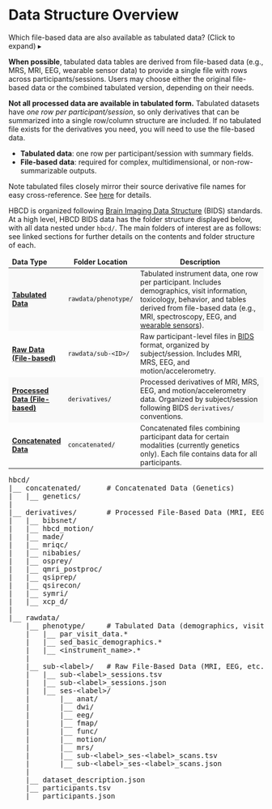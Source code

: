 
# Data Structure Overview

<p>
<div id="warning" class="warning-banner" onclick="toggleCollapse(this)">
  <span class="emoji"><i class="fas fa-exclamation-circle"></i></span>
  <span class="text-with-link">
  <span class="text">Which file-based data are also available as tabulated data? <span class="hint">(Click to expand)</span></span>
  <a class="anchor-link" href="#warning" title="Copy link">
  <i class="fa-solid fa-link"></i>
  </a>
  </span>
  <span class="arrow">▸</span>
</div>
<div class="warning-collapsible-content">
<p><strong>When possible</strong>, tabulated data tables are derived from file-based data (e.g., MRS, MRI, EEG, wearable sensor data) to provide a single file with rows across participants/sessions. Users may choose either the original file-based data or the combined tabulated version, depending on their needs.</p>
<p><strong>Not all processed data are available in tabulated form.</strong> Tabulated datasets have <em>one row per participant/session</em>, so only derivatives that can be summarized into a single row/column structure are included. If no tabulated file exists for the derivatives you need, you will need to use the file-based data.</p>
<ul>
<li><strong>Tabulated data</strong>: one row per participant/session with summary fields.</li>
<li><strong>File-based data</strong>: required for complex, multidimensional, or non-row-summarizable outputs.</li>
</ul>
<p>Note tabulated files closely mirror their source derivative file names for easy cross-reference. See <a href="../../access/metadata/#exceptions-mri" target="_blank">here</a> for details.</p>
</div>
</p>

HBCD is organized following [Brain Imaging Data Structure](https://bids-specification.readthedocs.io/en/stable/) (BIDS) standards. At a high level, HBCD BIDS data has the folder structure displayed below, with all data nested under `hbcd/`. The main folders of interest are as follows: see linked sections for further details on the contents and folder structure of each.

<table class="table-no-vertical-lines" style="width: 100%; border-collapse: collapse; table-layout: fixed; font-size: 14px;">
<thead>
<tr>
  <td style="width: 20%; text-align: left;"><b>Data Type</b></td>
  <td style="width: 15%; text-align: center;"><b>Folder Location</b></td>
  <td style="width: 65%; text-align: center;"><b>Description</b></td>
</tr>
</thead>
<tbody>
<tr style="background-color: #f9f9f9;">
  <td><strong><a href="../phenotypes" target="_blank">Tabulated Data</a></strong></td>
  <td><code style="background:#f5f5f5;">rawdata/phenotype/</code></td>
  <td style="word-wrap: break-word; white-space: normal;">
    Tabulated instrument data, one row per participant. Includes demographics, visit information, toxicology, behavior, and tables derived from file-based data (e.g., MRI, spectroscopy, EEG, and <a href="../../instruments/sensors/wearsensors">wearable sensors</a>).
  </td>
</tr>
<tr>
  <td><strong><a href="../rawbids" target="_blank">Raw Data (File-based)</a></strong></td>
  <td><code style="background:#f5f5f5;">rawdata/sub-&lt;ID&gt;/</code></td>
  <td style="word-wrap: break-word; white-space: normal;">
    Raw participant-level files in <a href="https://bids.neuroimaging.io/">BIDS</a> format, organized by subject/session. Includes MRI, MRS, EEG, and motion/accelerometry.
  </td>
</tr>
<tr style="background-color: #f9f9f9;">
  <td><strong><a href="../derivatives" target="_blank">Processed Data (File-based)</a></strong></td>
  <td><code style="background:#f5f5f5;">derivatives/</code></td>
  <td style="word-wrap: break-word; white-space: normal;">
    Processed derivatives of MRI, MRS, EEG, and motion/accelerometry data. Organized by subject/session following BIDS <code>derivatives/</code> conventions.
  </td>
</tr>
<tr>
  <td><strong><a href="../concat" target="_blank">Concatenated Data</a></strong></td>
  <td><code style="background:#f5f5f5;">concatenated/</code></td>
  <td style="word-wrap: break-word; white-space: normal;">
    Concatenated files combining participant data for certain modalities (currently genetics only). Each file contains data for all participants.
  </td>
</tr>
</tbody>
</table>

<pre class="folder-tree">
hbcd/
|__ concatenated/      <span class="hashtag"># Concatenated Data (Genetics)</span>
|   |__ genetics/
|
|__ derivatives/       <span class="hashtag"># Processed File-Based Data (MRI, EEG, etc.)</span>
|   |__ bibsnet/
|   |__ hbcd_motion/
|   |__ made/
|   |__ mriqc/
|   |__ nibabies/
|   |__ osprey/
|   |__ qmri_postproc/
|   |__ qsiprep/
|   |__ qsirecon/
|   |__ symri/
|   |__ xcp_d/
|
|__ rawdata/ 
    |__ phenotype/     <span class="hashtag"># Tabulated Data (demographics, visit info, behavior, etc.)</span>
    |   |__ par_visit_data.*
    |   |__ sed_basic_demographics.*
    |   |__ <span class="placeholder">&lt;instrument_name&gt;</span>.*
    |
    |__ sub-<span class="label">&lt;label&gt;</span>/   <span class="hashtag"># Raw File-Based Data (MRI, EEG, etc.)</span>
    |   |__ sub-<span class="label">&lt;label&gt;</span>_sessions.tsv
    |   |__ sub-<span class="label">&lt;label&gt;</span>_sessions.json
    |   |__ ses-<span class="label">&lt;label&gt;</span>/
    |       |__ anat/
    |       |__ dwi/
    |       |__ eeg/
    |       |__ fmap/
    |       |__ func/
    |       |__ motion/
    |       |__ mrs/
    |       |__ sub-<span class="label">&lt;label&gt;</span>_ses-<span class="label">&lt;label&gt;</span>_scans.tsv
    |       |__ sub-<span class="label">&lt;label&gt;</span>_ses-<span class="label">&lt;label&gt;</span>_scans.json
    |
    |__ dataset_description.json
    |__ participants.tsv
    |__ participants.json 
</pre>
<br>
